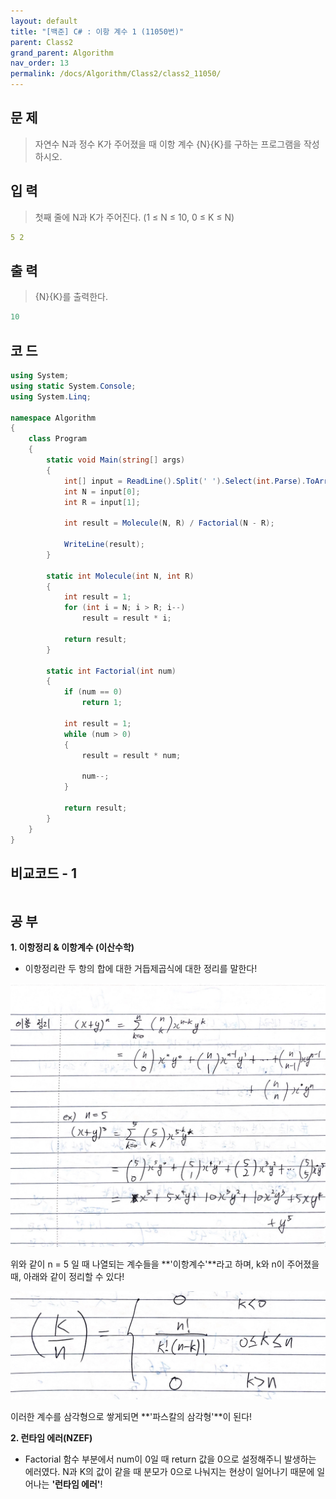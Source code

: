 ```yaml
---
layout: default
title: "[백준] C# : 이항 계수 1 (11050번)"
parent: Class2
grand_parent: Algorithm
nav_order: 13
permalink: /docs/Algorithm/Class2/class2_11050/
---
```


## 문 제

> 자연수 N과 정수 K가 주어졌을 때 이항 계수 {N}{K}를 구하는 프로그램을 작성하시오.

## 입 력

> 첫째 줄에 N과 K가 주어진다. (1 ≤ N ≤ 10, 0 ≤ K ≤ N)

```yaml
5 2
```

## 출 력

> {N}{K}를 출력한다.

```yaml
10
```

## 코 드

<div class="code-example" markdown="1">

```csharp
using System;
using static System.Console;
using System.Linq;

namespace Algorithm
{
    class Program
    {
        static void Main(string[] args)
        {
            int[] input = ReadLine().Split(' ').Select(int.Parse).ToArray();
            int N = input[0];
            int R = input[1];

            int result = Molecule(N, R) / Factorial(N - R);

            WriteLine(result);
        }

        static int Molecule(int N, int R)
        {
            int result = 1;
            for (int i = N; i > R; i--)
                result = result * i;

            return result;
        }

        static int Factorial(int num)
        {
            if (num == 0)
                return 1;

            int result = 1;
            while (num > 0)
            {
                result = result * num;

                num--;
            }

            return result;
        }
    }
}
```

</div>

## 비교코드 - 1

<div class="code-example" markdown="1">

```csharp


```

</div>

## 공 부

**1. 이항정리 & 이항계수 (이산수학)**

- 이항정리란 두 항의 합에 대한 거듭제곱식에 대한 정리를 말한다!

![](/assets/images/BinomialCoefficient_11050.jpg)

위와 같이 n = 5 일 때 나열되는 계수들을 **'이항계수'**라고 하며, k와 n이 주어졌을 때, 아래와 같이 정리할 수 있다!

![](/assets/images/BinomialCoefficient_11050_2.jpg)

이러한 계수를 삼각형으로 쌓게되면 **'파스칼의 삼각형'**이 된다!

**2. 런타임 에러(NZEF)**

- Factorial 함수 부분에서 num이 0일 때 return 값을 0으로 설정해주니 발생하는 에러였다. N과 K의 값이 같을 때 분모가 0으로 나눠지는 현상이 일어나기 때문에 일어나는 **'런타임 에러'**!
